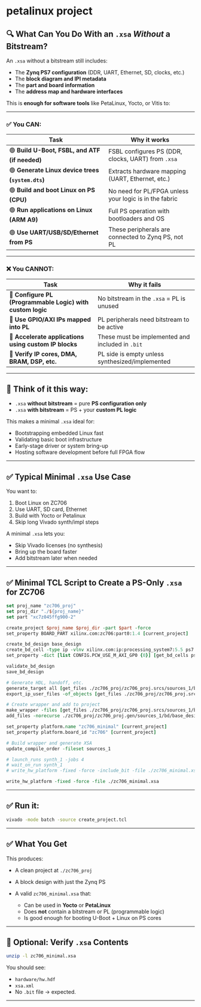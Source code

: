 # petalinux project

## 🔍 What Can You Do With an `.xsa` *Without* a Bitstream?

An `.xsa` without a bitstream still includes:

* The **Zynq PS7 configuration** (DDR, UART, Ethernet, SD, clocks, etc.)
* The **block diagram and IPI metadata**
* The **part and board information**
* The **address map and hardware interfaces**

This is **enough for software tools** like PetaLinux, Yocto, or Vitis to:

---

### ✅ You **CAN**:

| Task                                              | Why it works                                           |
| ------------------------------------------------- | ------------------------------------------------------ |
| 🟢 **Build U-Boot, FSBL, and ATF (if needed)**    | FSBL configures PS (DDR, clocks, UART) from `.xsa`     |
| 🟢 **Generate Linux device trees (`system.dts`)** | Extracts hardware mapping (UART, Ethernet, etc.)       |
| 🟢 **Build and boot Linux on PS (CPU)**           | No need for PL/FPGA unless your logic is in the fabric |
| 🟢 **Run applications on Linux (ARM A9)**         | Full PS operation with bootloaders and OS              |
| 🟢 **Use UART/USB/SD/Ethernet from PS**           | These peripherals are connected to Zynq PS, not PL     |

---

### ❌ You **CANNOT**:

| Task                                                       | Why it fails                                     |
| ---------------------------------------------------------- | ------------------------------------------------ |
| 🔴 **Configure PL (Programmable Logic) with custom logic** | No bitstream in the `.xsa` = PL is unused        |
| 🔴 **Use GPIO/AXI IPs mapped into PL**                     | PL peripherals need bitstream to be active       |
| 🔴 **Accelerate applications using custom IP blocks**      | These must be implemented and included in `.bit` |
| 🔴 **Verify IP cores, DMA, BRAM, DSP, etc.**               | PL side is empty unless synthesized/implemented  |

---

## 🧠 Think of it this way:

* `.xsa` **without bitstream** = pure **PS configuration only**
* `.xsa` **with bitstream** = PS + your **custom PL logic**

This makes a minimal `.xsa` ideal for:

* Bootstrapping embedded Linux fast
* Validating basic boot infrastructure
* Early-stage driver or system bring-up
* Hosting software development before full FPGA flow

---

## ✅ Typical Minimal `.xsa` Use Case

You want to:

1. Boot Linux on ZC706
2. Use UART, SD card, Ethernet
3. Build with Yocto or Petalinux
4. Skip long Vivado synth/impl steps

A minimal `.xsa` lets you:

* Skip Vivado licenses (no synthesis)
* Bring up the board faster
* Add bitstream later when needed

---

## ✅ Minimal TCL Script to Create a PS-Only `.xsa` for ZC706

```tcl
set proj_name "zc706_proj"
set proj_dir "./${proj_name}"
set part "xc7z045ffg900-2"

create_project $proj_name $proj_dir -part $part -force
set_property BOARD_PART xilinx.com:zc706:part0:1.4 [current_project]

create_bd_design base_design
create_bd_cell -type ip -vlnv xilinx.com:ip:processing_system7:5.5 ps7
set_property -dict [list CONFIG.PCW_USE_M_AXI_GP0 {0}] [get_bd_cells ps7]

validate_bd_design
save_bd_design

# Generate HDL, handoff, etc.
generate_target all [get_files ./zc706_proj/zc706_proj.srcs/sources_1/bd/base_design/base_design.bd]
export_ip_user_files -of_objects [get_files ./zc706_proj/zc706_proj.srcs/sources_1/bd/base_design/base_design.bd] -no_script -sync -force -quiet

# Create wrapper and add to project
make_wrapper -files [get_files ./zc706_proj/zc706_proj.srcs/sources_1/bd/base_design/base_design.bd] -top
add_files -norecurse ./zc706_proj/zc706_proj.gen/sources_1/bd/base_design/hdl/base_design_wrapper.v

set_property platform.name "zc706_minimal" [current_project]
set_property platform.board_id "zc706" [current_project]

# Build wrapper and generate XSA
update_compile_order -fileset sources_1

# launch_runs synth_1 -jobs 4
# wait_on_run synth_1
# write_hw_platform -fixed -force -include_bit -file ./zc706_minimal.xsa

write_hw_platform -fixed -force -file ./zc706_minimal.xsa
```

---

## ✅ Run it:

```bash
vivado -mode batch -source create_project.tcl
```

---

## ✅ What You Get

This produces:

* A clean project at `./zc706_proj`
* A block design with just the Zynq PS
* A valid `zc706_minimal.xsa` that:

  * Can be used in **Yocto** or **PetaLinux**
  * Does **not** contain a bitstream or PL (programmable logic)
  * Is good enough for booting U-Boot + Linux on PS cores

---

## 🧪 Optional: Verify `.xsa` Contents

```bash
unzip -l zc706_minimal.xsa
```

You should see:

* `hardware/hw.hdf`
* `xsa.xml`
* No `.bit` file → expected.

---

